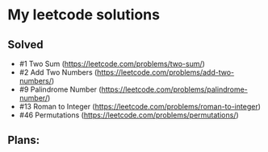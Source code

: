 # My leetcode solutions

## Solved
- #1 Two Sum (https://leetcode.com/problems/two-sum/)
- #2 Add Two Numbers (https://leetcode.com/problems/add-two-numbers/)
- #9 Palindrome Number (https://leetcode.com/problems/palindrome-number/)
- #13 Roman to Integer (https://leetcode.com/problems/roman-to-integer)
- #46 Permutations (https://leetcode.com/problems/permutations/)

## Plans: